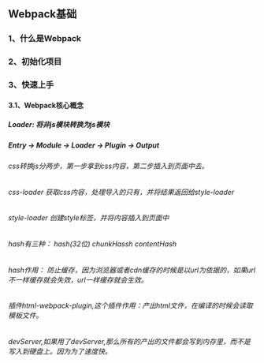 <!--
 * @Description: This is Webpack Basic.
 * @Author: dailinbo
 * @Date: 2019-12-07 09:14:49
 * @LastEditors: dailinbo
 * @LastEditTime: 2019-12-10 09:51:45
 -->
## Webpack基础
### 1、什么是Webpack

### 2、初始化项目

### 3、快速上手

#### 3.1、Webpack核心概念
##### Loader: 将非js模块转换为js模块
##### Entry -> Module -> Loader -> Plugin -> Output
###### css转换js分两步，第一步拿到css内容，第二步插入到页面中去。
###### css-loader  获取css内容，处理导入的只有，并将结果返回给style-loader
###### style-loader 创建style标签，并将内容插入到页面中
###### hash有三种： hash(32位)  chunkHassh  contentHash
###### hash作用： 防止缓存，因为浏览器或者cdn缓存的时候是以url为依据的，如果url不一样缓存就会失效，url一样缓存就会生效。
###### 插件html-webpack-plugin,这个插件作用：产出html文件，在编译的时候会读取模板文件。

###### devServer,如果用了devServer,那么所有的产出的文件都会写到内存里，而不是写入到硬盘上。因为为了速度快。